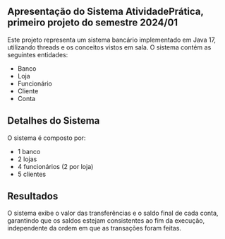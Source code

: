 ## Apresentação do Sistema AtividadePrática, primeiro projeto do semestre 2024/01

Este projeto representa um sistema bancário implementado em Java 17, utilizando threads e os conceitos vistos em sala. O sistema contém as seguintes entidades:

- Banco
- Loja
- Funcionário
- Cliente
- Conta

## Detalhes do Sistema

O sistema é composto por:

- 1 banco
- 2 lojas
- 4 funcionários (2 por loja)
- 5 clientes

## Resultados

O sistema exibe o valor das transferências e o saldo final de cada conta, garantindo que os saldos estejam consistentes ao fim da execução, independente da ordem em que as transações foram feitas.
